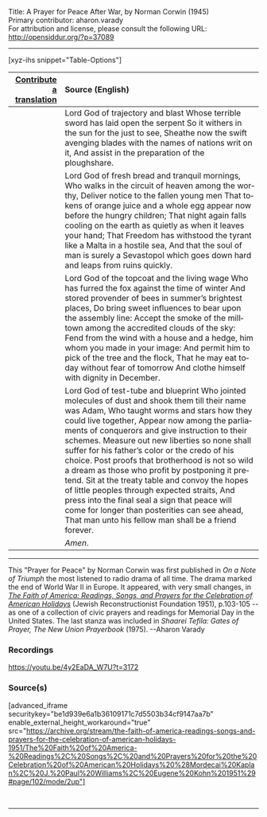 <html>
<head></head>
<body>
Title: A Prayer for Peace After War, by Norman Corwin (1945)<br />
Primary contributor: aharon.varady<br />
For attribution and license, please consult the following URL: <a href="http://opensiddur.org/?p=37089">http://opensiddur.org/?p=37089</a>
<p />
<hr />

[xyz-ihs snippet="Table-Options"]<table style="margin-left: auto; margin-right: auto;" class="draggable">
<thead><tr><th id="x" style="text-align: right;"><a href="/contribute/upload/">Contribute a translation</a></th><th style="text-align: left;">Source (English)</th></tr></thead>
<tbody>
<tr><td style="vertical-align:top;">
<div class="liturgy" lang="he">

</span></div></td>
 
<td style="vertical-align:top;">
<div class="english" lang="en">
Lord God of trajectory and blast 
Whose terrible sword has laid open the serpent 
So it withers in the sun for the just to see, 
Sheathe now the swift avenging blades with the names of nations writ on it, 
And assist in the preparation of the ploughshare. 
</div></td></tr>


<tr><td style="vertical-align:top;">
<div class="liturgy" lang="he">

</span></div></td>
 
<td style="vertical-align:top;">
<div class="english" lang="en">
Lord God of fresh bread and tranquil mornings, 
Who walks in the circuit of heaven among the worthy, 
Deliver notice to the fallen young men 
That tokens of orange juice and a whole egg appear now before the hungry children; 
That night again falls cooling on the earth as quietly as when it leaves your hand; 
That Freedom has withstood the tyrant like a Malta in a hostile sea, 
And that the soul of man is surely a Sevastopol which goes down hard and leaps from ruins quickly. 
</div></td></tr>


<tr><td style="vertical-align:top;">
<div class="liturgy" lang="he">

</span></div></td>
 
<td style="vertical-align:top;">
<div class="english" lang="en">
Lord God of the topcoat and the living wage 
Who has furred the fox against the time of winter 
And stored provender of bees in summer’s brightest places, 
Do bring sweet influences to bear upon the assembly line: 
Accept the smoke of the milltown among the accredited clouds of the sky: 
Fend from the wind with a house and a hedge, him whom you made in your image: 
And permit him to pick of the tree and the flock, 
That he may eat today without fear of tomorrow 
And clothe himself with dignity in December. 
</div></td></tr>


<tr><td style="vertical-align:top;">
<div class="liturgy" lang="he">

</span></div></td>
 
<td style="vertical-align:top;">
<div class="english" lang="en">
Lord God of test-tube and blueprint 
Who jointed molecules of dust and shook them till their name was Adam, 
Who taught worms and stars how they could live together, 
Appear now among the parliaments of conquerors and give instruction to their schemes. 
Measure out new liberties so none shall suffer for his father’s color or the credo of his choice. 
Post proofs that brotherhood is not so wild a dream as those who profit by postponing it pretend. 
Sit at the treaty table and convoy the hopes of little peoples through expected straits, 
And press into the final seal a sign that peace will come for longer than posterities can see ahead, 
That man unto his fellow man shall be a friend forever. 
</div></td></tr>


<tr><td style="vertical-align:top;">
<div class="liturgy" lang="he">

</span></div></td>
 
<td style="vertical-align:top;">
<div class="english" lang="en">
<em>Amen</em>. 
</div></td></tr>
</tbody></table>

<hr />

This "Prayer for Peace" by Norman Corwin was first published in <em>On a Note of Triumph</em> the most listened to radio drama of all time. The drama marked the end of World War II in Europe. It appeared, with very small changes, in <em><a href="/?p=34753">The Faith of America: Readings, Songs, and Prayers for the Celebration of American Holidays</a></em> (Jewish Reconstructionist Foundation 1951), p.103-105 -- as one of a collection of civic prayers and readings for Memorial Day in the United States. The last stanza was included in <em>Shaarei Tefila: Gates of Prayer, The New Union Prayerbook</em> (1975). --Aharon Varady

<h3>Recordings</h3>

https://youtu.be/4y2EaDA_W7U?t=3172

<h3>Source(s)</h3>

[advanced_iframe securitykey="be1d939e6a1b36109171c7d5503b34cf9147aa7b" enable_external_height_workaround="true" src="https://archive.org/stream/the-faith-of-america-readings-songs-and-prayers-for-the-celebration-of-american-holidays-1951/The%20Faith%20of%20America-%20Readings%2C%20Songs%2C%20and%20Prayers%20for%20the%20Celebration%20of%20American%20Holidays%20%28Mordecai%20Kaplan%2C%20J.%20Paul%20Williams%2C%20Eugene%20Kohn%201951%29#page/102/mode/2up"]

&nbsp;

<hr />

&nbsp;
</body>
</html>